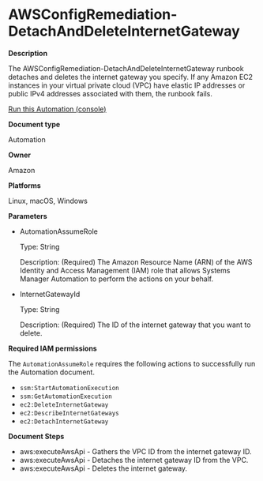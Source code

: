 # AWSConfigRemediation\-DetachAndDeleteInternetGateway<a name="automation-aws-detach-delete-igw"></a>

**Description**

The AWSConfigRemediation\-DetachAndDeleteInternetGateway runbook detaches and deletes the internet gateway you specify\. If any Amazon EC2 instances in your virtual private cloud \(VPC\) have elastic IP addresses or public IPv4 addresses associated with them, the runbook fails\.

[Run this Automation \(console\)](https://console.aws.amazon.com/systems-manager/automation/execute/AWSConfigRemediation-DetachAndDeleteInternetGateway)

**Document type**

Automation

**Owner**

Amazon

**Platforms**

Linux, macOS, Windows

**Parameters**
+ AutomationAssumeRole

  Type: String

  Description: \(Required\) The Amazon Resource Name \(ARN\) of the AWS Identity and Access Management \(IAM\) role that allows Systems Manager Automation to perform the actions on your behalf\.
+ InternetGatewayId

  Type: String

  Description: \(Required\) The ID of the internet gateway that you want to delete\.

**Required IAM permissions**

The `AutomationAssumeRole` requires the following actions to successfully run the Automation document\.
+ `ssm:StartAutomationExecution`
+ `ssm:GetAutomationExecution`
+ `ec2:DeleteInternetGateway`
+ `ec2:DescribeInternetGateways`
+ `ec2:DetachInternetGateway`

**Document Steps**
+ aws:executeAwsApi \- Gathers the VPC ID from the internet gateway ID\.
+ aws:executeAwsApi \- Detaches the internet gateway ID from the VPC\.
+ aws:executeAwsApi \- Deletes the internet gateway\.